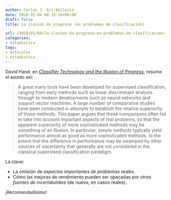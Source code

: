 ```yaml
---
author: Carlos J. Gil Bellosta
date: 2018-01-04 08:13:18+00:00
draft: false
title: La ilusión de progreso (en problemas de clasificación)

url: /2018/01/04/la-ilusion-de-progreso-en-problemas-de-clasificacion/
categories:
- estadística
tags:
- artículos
- estadística
---
```


David Hand, en [_Classifier Technology and the Illusion of Progress_](https://arxiv.org/abs/math/0606441), resume el asunto así:

>A great many tools have been developed for supervised classification, ranging from early methods such as linear discriminant analysis through to modern developments such as neural networks and support vector machines. A large number of comparative studies have been conducted in attempts to establish the relative superiority of these methods. This paper argues that these comparisons often fail to take into account important aspects of real problems, so that the apparent superiority of more sophisticated methods may be something of an illusion. In particular, simple methods typically yield performance almost as good as more sophisticated methods, to the extent that the difference in performance may be swamped by other sources of uncertainty that generally are not considered in the classical supervised classification paradigm.

La clave:

* La omisión de _aspectos importantes de problemas reales_.
* Cómo las mejoras de rendimiento pueden ser opacadas por _otras fuentes de incertidumbre_ (de nuevo, en casos reales).

¡Recomendadísimo!




